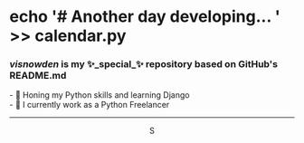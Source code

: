 <h1>echo '# Another day developing... ' >> calendar.py</h1><h3><b><i>visnowden</i> is my ✨_special_✨ repository based on GitHub's README.md</b></h3>- 🌱 Honing my Python skills and learning Django<br>- 🔭 I currently work as a Python Freelancer<hr><div align="center">S
